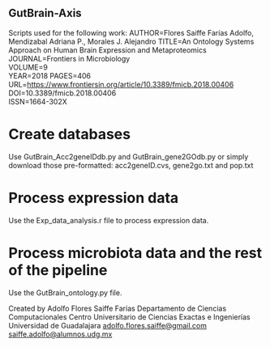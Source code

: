 ## GutBrain-Axis
Scripts used for the following work:
AUTHOR=Flores Saiffe Farías Adolfo, Mendizabal Adriana P., Morales J. Alejandro
TITLE=An Ontology Systems Approach on Human Brain Expression and Metaproteomics
JOURNAL=Frontiers in Microbiology     
VOLUME=9      
YEAR=2018
PAGES=406   
URL=https://www.frontiersin.org/article/10.3389/fmicb.2018.00406     
DOI=10.3389/fmicb.2018.00406    
ISSN=1664-302X   

# Create databases
Use GutBrain_Acc2geneIDdb.py and GutBrain_gene2GOdb.py or simply download those pre-formatted: acc2geneID.cvs, gene2go.txt and pop.txt

# Process expression data
Use the Exp_data_analysis.r file to process expression data.

# Process microbiota data and the rest of the pipeline
Use the GutBrain_ontology.py file.

Created by Adolfo Flores Saiffe Farías
Departamento de Ciencias Computacionales
Centro Universitario de Ciencias Exactas e Ingenierías
Universidad de Guadalajara
adolfo.flores.saiffe@gmail.com
saiffe.adolfo@alumnos.udg.mx
